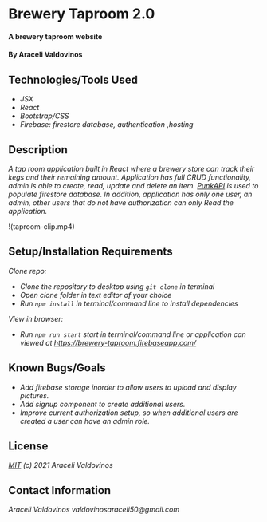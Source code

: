 # Brewery Taproom 2.0

#### A brewery taproom website

#### By Araceli Valdovinos

## Technologies/Tools Used

* _JSX_
* _React_
* _Bootstrap/CSS_
* _Firebase: firestore database, authentication ,hosting_


## Description
_A tap room application built in React where a brewery store can track their kegs and their remaining amount. Application has full CRUD functionality, admin is able to create, read, update and delete an item. [PunkAPI]( https://api.punkapi.com/) is used to populate firestore database. In addition, application has only one user, an admin, other users that do not have authorization can only Read the application._

!(taproom-clip.mp4)

## Setup/Installation Requirements

_Clone repo:_
* _Clone the repository to desktop using `git clone` in terminal_
* _Open clone folder in text editor of your choice_
* _Run `npm install` in terminal/command line to install dependencies_

_View in browser:_
* _Run `npm run start` start in terminal/command line or application can viewed at https://brewery-taproom.firebaseapp.com/_

## Known Bugs/Goals

* _Add firebase storage inorder to allow users to upload and display pictures._
* _Add signup component to create additional users._
* _Improve current authorization setup, so when additional users are created a user can have an admin role._

## License
_[MIT](https://opensource.org/licenses/MIT) (c) 2021 Araceli Valdovinos_

## Contact Information
_Araceli Valdovinos valdovinosaraceli50@gmail.com_
